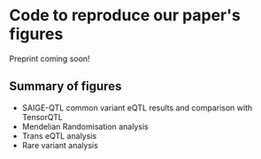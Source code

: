# Code to reproduce our paper's figures

Preprint coming soon!

## Summary of figures

* SAIGE-QTL common variant eQTL results and comparison with TensorQTL
* Mendelian Randomisation analysis
* Trans eQTL analysis
* Rare variant analysis
